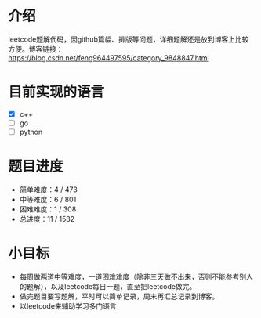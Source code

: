 # 介绍
leetcode题解代码，因github篇幅、排版等问题，详细题解还是放到博客上比较方便。博客链接：https://blog.csdn.net/feng964497595/category_9848847.html

# 目前实现的语言
- [x] c++
- [ ] go
- [ ] python

# 题目进度
* 简单难度：4 / 473
* 中等难度：6 / 801
* 困难难度：1 / 308
* 总进度：11 / 1582

# 小目标
* 每周做两道中等难度，一道困难难度（除非三天做不出来，否则不能参考别人的题解），以及leetcode每日一题，直至把leetcode做完。
* 做完题目要写题解，平时可以简单记录，周末再汇总记录到博客。
* 以leetcode来辅助学习多门语言
